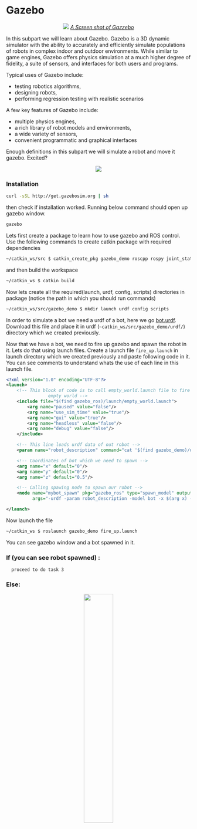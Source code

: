 
# Gazebo

<p align="center"> <img src="https://github.com/panchal-harsh/Robotics-Camp-2023/blob/main/Phase1-Week2/ROS_specialization/images/how_to_get_a_ros_robot_gazebo_model.png"/> <i><u>A Screen shot of Gazzebo</u></i>
</p

In this subpart we will learn about Gazebo. Gazebo is a 3D dynamic simulator with the ability to accurately and efficiently simulate populations of robots in complex indoor and outdoor environments. While similar to game engines, Gazebo offers physics simulation at a much higher degree of fidelity, a suite of sensors, and interfaces for both users and programs.

Typical uses of Gazebo include:

- testing robotics algorithms,
- designing robots,
- performing regression testing with realistic scenarios

A few key features of Gazebo include:

- multiple physics engines,
- a rich library of robot models and environments,
- a wide variety of sensors,
- convenient programmatic and graphical interfaces

Enough definitions in this subpart we will simulate a robot and move it gazebo. Excited?

<div align="center">
    <img src="https://media.tenor.com/images/28b60454008ba0a45bcd512264fb7c59/tenor.gif"/>
</div>

### Installation

```sh
curl -sSL http://get.gazebosim.org | sh
```

then check if installation worked. Running below command should open up gazebo window.

```sh
gazebo
```

Lets first create a package to learn how to use gazebo and ROS control. Use the following commands to create catkin package with required dependencies

```bash
~/catkin_ws/src $ catkin_create_pkg gazebo_demo roscpp rospy joint_state_controller robot_state_publisher
```

and then build the workspace

```bash
~/catkin_ws $ catkin build
```

Now lets create all the required(launch, urdf, config, scripts) directories in package (notice the path in which you should run commands)

```bash
~/catkin_ws/src/gazebo_demo $ mkdir launch urdf config scripts
```

In order to simulate a bot we need a urdf of a bot, here we go [bot.urdf](https://github.com/Robotics-Club-IIT-BHU/Robotics-Camp-2023/blob/main/Phase1-Week2/ROS_specialization/bot.urdf). Download this file and place it in urdf (`~catkin_ws/src/gazebo_demo/urdf/`) directory which we created previously.

Now that we have a bot, we need to fire up gazebo and spawn the robot in it. Lets do that using launch files. Create a launch file `fire_up.launch` in launch directory which we created previously and paste following code in it. You can see comments to understand whats the use of each line in this launch file.

```xml
<?xml version="1.0" encoding="UTF-8"?>
<launch>
    <!-- This block of code is to call empty_world.launch file to fire up gazebo with
                empty world -->
    <include file="$(find gazebo_ros)/launch/empty_world.launch">
        <arg name="paused" value="false"/>
        <arg name="use_sim_time" value="true"/>
        <arg name="gui" value="true"/>
        <arg name="headless" value="false"/>
        <arg name="debug" value="false"/>
    </include>

    <!-- This line loads urdf data of out robot -->
    <param name="robot_description" command="cat '$(find gazebo_demo)/urdf/bot.urdf'" />

    <!-- Coordinates of bot which we need to spawn -->
    <arg name="x" default="0"/>
    <arg name="y" default="0"/>
    <arg name="z" default="0.5"/>

    <!-- Calling spawing node to spawn our robot -->
    <node name="mybot_spawn" pkg="gazebo_ros" type="spawn_model" output="screen"
          args="-urdf -param robot_description -model bot -x $(arg x) -y $(arg y) -z $(arg z)" />

</launch>
```

Now launch the file

```bash
~/catkin_ws $ roslaunch gazebo_demo fire_up.launch
```



You can see gazebo window and a bot spawned in it.



### If (you can see robot spawned) :
      proceed to do task 3
### Else:

<div align="center">
    <img src="https://github.com/panchal-harsh/Robotics-Camp-2023/blob/main/Phase1-Week2/ROS_specialization/images/debug.gif" width=40%/>
</div>
